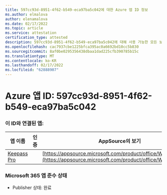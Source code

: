 ```yaml
---
title: 597cc93d-8951-4f62-b549-eca97ba5c042에 대한 Azure 앱 ID 정보
ms.author: elmalova
author: elenamalova
ms.date: 02/17/2022
ms.topic: article
ms.service: attestation
certification_type: attested
description: 597cc93d-8951-4f62-b549-eca97ba5c042에 대해 사용 가능한 모든 보안 및 규정 준수 정보
ms.openlocfilehash: cac7937cbe1225bfca395ac0a6692bd10cc5b830
ms.sourcegitcommit: 8af0be0295356438dbaa1dad225cfb390785b15c
ms.translationtype: MT
ms.contentlocale: ko-KR
ms.lasthandoff: 02/17/2022
ms.locfileid: "62888907"
---
```

# <a name="azure-app-id-597cc93d-8951-4f62-b549-eca97ba5c042"></a>Azure 앱 ID: 597cc93d-8951-4f62-b549-eca97ba5c042


### <a name="apps-associated-with-this-id"></a>이 ID와 연결된 앱:
| **앱 이름** | **인증** | **AppSource의 보기** |
|--------------|---------------|-----------------------|
| [Keepass Pro](https://docs.microsoft.com/microsoft-365-app-certification/forward/WA200003336) |  | [https://appsource.microsoft.com/product/office/WA200003336](https://appsource.microsoft.com/product/office/WA200003336) |

### <a name="microsoft-365-app-compliance-status"></a>Microsoft 365 앱 준수 상태
- Publisher 상태: 완료
